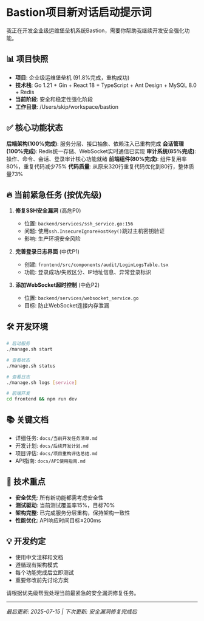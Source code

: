 # Bastion项目新对话启动提示词

我正在开发企业级运维堡垒机系统Bastion，需要你帮助我继续开发安全强化功能。

## 📊 项目快照
- **项目**: 企业级运维堡垒机 (91.8%完成，重构成功)
- **技术栈**: Go 1.21 + Gin + React 18 + TypeScript + Ant Design + MySQL 8.0 + Redis
- **当前阶段**: 安全和稳定性强化阶段
- **工作目录**: /Users/skip/workspace/bastion

## ✅ 核心功能状态
**后端架构(100%完成)**: 服务分层、接口抽象、依赖注入已重构完成
**会话管理(100%完成)**: Redis统一存储、WebSocket实时通信已实现
**审计系统(85%完成)**: 操作、命令、会话、登录审计核心功能就绪
**前端组件(80%完成)**: 组件复用率80%，重复代码减少75%
**代码质量**: 从原来320行重复代码优化到80行，整体质量73%

## 🔥 当前紧急任务 (按优先级)
1. **修复SSH安全漏洞** (高危P0)
   - 位置: `backend/services/ssh_service.go:156`
   - 问题: 使用`ssh.InsecureIgnoreHostKey()`跳过主机密钥验证
   - 影响: 生产环境安全风险

2. **完善登录日志界面** (中优P1)
   - 创建: `frontend/src/components/audit/LoginLogsTable.tsx`
   - 功能: 登录成功/失败区分、IP地址信息、异常登录标识

3. **添加WebSocket超时控制** (中危P2)
   - 位置: `backend/services/websocket_service.go`
   - 目标: 防止WebSocket连接内存泄漏

## 🛠️ 开发环境
```bash
# 启动服务
./manage.sh start

# 查看状态
./manage.sh status

# 查看日志
./manage.sh logs [service]

# 前端开发
cd frontend && npm run dev
```

## 📚 关键文档
- 详细任务: `docs/当前开发任务清单.md`
- 开发计划: `docs/后续开发计划.md`
- 项目评估: `docs/项目重构评估总结.md`
- API指南: `docs/API使用指南.md`

## 🎯 技术重点
- **安全优先**: 所有新功能都需考虑安全性
- **测试驱动**: 当前测试覆盖率15%，目标70%
- **架构完整**: 已完成服务分层重构，保持架构一致性
- **性能优化**: API响应时间目标≤200ms

## 💡 开发约定
- 使用中文注释和文档
- 遵循现有架构模式
- 每个功能完成后立即测试
- 重要修改前先讨论方案

请根据优先级帮我处理当前最紧急的安全漏洞修复任务。

---
*最后更新: 2025-07-15 | 下次更新: 安全漏洞修复完成后*